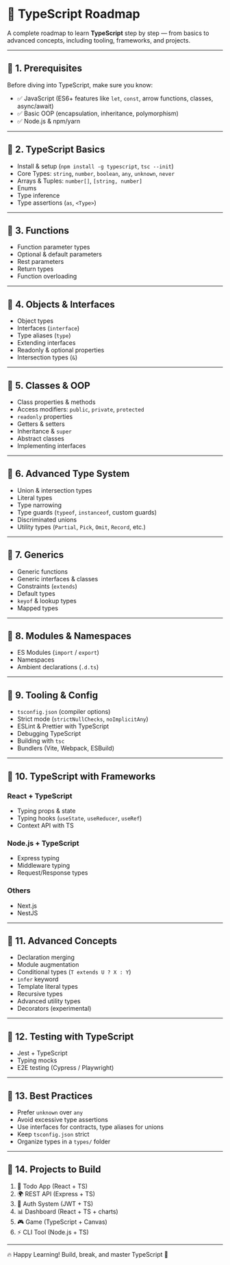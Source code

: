 # 📘 TypeScript Roadmap

A complete roadmap to learn **TypeScript** step by step — from basics to advanced concepts, including tooling, frameworks, and projects.

---

## 📌 1. Prerequisites
Before diving into TypeScript, make sure you know:
- ✅ JavaScript (ES6+ features like `let`, `const`, arrow functions, classes, async/await)
- ✅ Basic OOP (encapsulation, inheritance, polymorphism)
- ✅ Node.js & npm/yarn

---

## 📌 2. TypeScript Basics
- Install & setup (`npm install -g typescript`, `tsc --init`)
- Core Types: `string`, `number`, `boolean`, `any`, `unknown`, `never`
- Arrays & Tuples: `number[]`, `[string, number]`
- Enums
- Type inference
- Type assertions (`as`, `<Type>`)

---

## 📌 3. Functions
- Function parameter types
- Optional & default parameters
- Rest parameters
- Return types
- Function overloading

---

## 📌 4. Objects & Interfaces
- Object types
- Interfaces (`interface`)
- Type aliases (`type`)
- Extending interfaces
- Readonly & optional properties
- Intersection types (`&`)

---

## 📌 5. Classes & OOP
- Class properties & methods
- Access modifiers: `public`, `private`, `protected`
- `readonly` properties
- Getters & setters
- Inheritance & `super`
- Abstract classes
- Implementing interfaces

---

## 📌 6. Advanced Type System
- Union & intersection types
- Literal types
- Type narrowing
- Type guards (`typeof`, `instanceof`, custom guards)
- Discriminated unions
- Utility types (`Partial`, `Pick`, `Omit`, `Record`, etc.)

---

## 📌 7. Generics
- Generic functions
- Generic interfaces & classes
- Constraints (`extends`)
- Default types
- `keyof` & lookup types
- Mapped types

---

## 📌 8. Modules & Namespaces
- ES Modules (`import` / `export`)
- Namespaces
- Ambient declarations (`.d.ts`)

---

## 📌 9. Tooling & Config
- `tsconfig.json` (compiler options)
- Strict mode (`strictNullChecks`, `noImplicitAny`)
- ESLint & Prettier with TypeScript
- Debugging TypeScript
- Building with `tsc`
- Bundlers (Vite, Webpack, ESBuild)

---

## 📌 10. TypeScript with Frameworks
### React + TypeScript
- Typing props & state
- Typing hooks (`useState`, `useReducer`, `useRef`)
- Context API with TS

### Node.js + TypeScript
- Express typing
- Middleware typing
- Request/Response types

### Others
- Next.js
- NestJS

---

## 📌 11. Advanced Concepts
- Declaration merging
- Module augmentation
- Conditional types (`T extends U ? X : Y`)
- `infer` keyword
- Template literal types
- Recursive types
- Advanced utility types
- Decorators (experimental)

---

## 📌 12. Testing with TypeScript
- Jest + TypeScript
- Typing mocks
- E2E testing (Cypress / Playwright)

---

## 📌 13. Best Practices
- Prefer `unknown` over `any`
- Avoid excessive type assertions
- Use interfaces for contracts, type aliases for unions
- Keep `tsconfig.json` strict
- Organize types in a `types/` folder

---

## 📌 14. Projects to Build
1. 📝 Todo App (React + TS)  
2. 🌍 REST API (Express + TS)  
3. 🔐 Auth System (JWT + TS)  
4. 📊 Dashboard (React + TS + charts)  
5. 🎮 Game (TypeScript + Canvas)  
6. ⚡ CLI Tool (Node.js + TS)  

---

🔥 Happy Learning! Build, break, and master TypeScript 🚀
